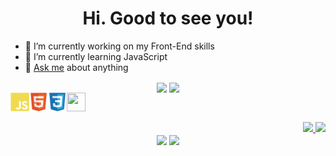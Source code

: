 <h1 align="center">Hi. Good to see you!</h1>

- 🔭 I’m currently working on my Front-End skills
- 🌱 I’m currently learning JavaScript
- 💬 <a href="mailto:estiga27@gmail.com?Subject=Desde%20GitHub">Ask me</a> about anything

<div align="center">
    <img align="center" height="180em" src="https://github-readme-stats.vercel.app/api?username=ezEst6&show_icons=true&theme=chartreuse-dark&include_all_commits=true&count_private=true&hide_border=true&bg_color=0d1117">
    <img align="center" height="200em" src="https://github-readme-stats.vercel.app/api/top-langs/?username=ezEst6&layout=compact&langs_count=7&theme=chartreuse-dark&hide_border=true&bg_color=0d1117">
</div>

<div>
    <img align="left" height="30" width="30" src="https://raw.githubusercontent.com/devicons/devicon/master/icons/javascript/javascript-plain.svg">
    <img align="left" height="30" width="30" src="https://raw.githubusercontent.com/devicons/devicon/master/icons/html5/html5-original.svg">
    <img align="left" height="30" width="30" src="https://raw.githubusercontent.com/devicons/devicon/master/icons/css3/css3-original.svg">
    <img align="left" height="30" width="30" src="https://cdn.jsdelivr.net/gh/devicons/devicon/icons/git/git-plain.svg">
</div>

<br/>

##

<div align="right">
    <a align="right" href="mailto:estiga27@gmail.com?Subject=Desde%20GitHub">
        <img src="https://img.shields.io/badge/Gmail-D14836?style=for-the-badge&logo=gmail&logoColor=white" target="_blank">
    </a>
    <a align="right" href="https://www.linkedin.com/in/ezequiel-estigarribia" target="_blank">
        <img src="https://img.shields.io/badge/-LinkedIn-%230077B5?style=for-the-badge&logo=linkedin&logoColor=white" target="_blank">
    </a>
</div>

<div align="center">
    <img align="center" height="150em" src="https://github-readme-streak-stats.herokuapp.com?user=ezEst6&theme=chartreuse-dark&hide_border=true&background=0d1117">
    <img align="center" height="130em" src="https://github-readme-stats.vercel.app/api/wakatime?username=ezEst&theme=chartreuse-dark&hide_border=true&bg_color=0d1117">
</div>
